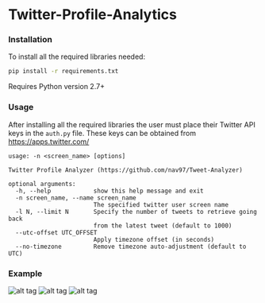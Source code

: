 # Twitter-Profile-Analytics

### Installation

To install all the required libraries needed:
```sh
pip install -r requirements.txt
```
Requires Python version 2.7+

### Usage 

After installing all the required libraries the user must place their Twitter API keys in the `auth.py` file. These keys can be obtained from  https://apps.twitter.com/

```
usage: -n <screen_name> [options]

Twitter Profile Analyzer (https://github.com/nav97/Tweet-Analyzer)

optional arguments:
  -h, --help            show this help message and exit
  -n screen_name, --name screen_name
                        The specified twitter user screen name
  -l N, --limit N       Specify the number of tweets to retrieve going back
                        from the latest tweet (default to 1000)
  --utc-offset UTC_OFFSET
                        Apply timezone offset (in seconds)
  --no-timezone         Remove timezone auto-adjustment (default to UTC)
```

### Example

![alt tag](https://raw.githubusercontent.com/nav97/Twitter-Profile-Analytics/master/Screenshots/Capture1.PNG)
![alt tag](https://raw.githubusercontent.com/nav97/Twitter-Profile-Analytics/master/Screenshots/Capture2.PNG)
![alt tag](https://raw.githubusercontent.com/nav97/Twitter-Profile-Analytics/master/Screenshots/Capture3.PNG)
